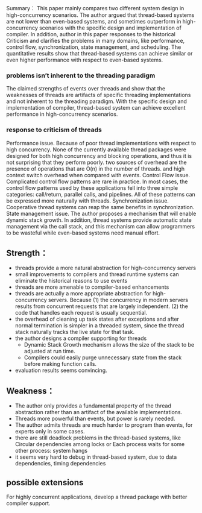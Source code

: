 Summary：
This paper mainly compares two different system design in high-concurrency scenarios. The author argued that thread-based systems are not lower than even-based systems, and sometimes outperform in high-concurrency scenarios with the specific design and implementation of compiler. In addition, author in this paper responses to the historical Criticism and clarifies the problems in many domains, like performance, control flow, synchronization, state management, and scheduling. The quantitative results show that thread-based systems can achieve similar or even higher performance with respect to even-based systems.

### problems isn’t inherent to the threading paradigm
The claimed strengths of events over threads and show that the weaknesses of threads are artifacts of specific threading implementations and not inherent to the threading paradigm. With the specific design and implementation of compiler, thread-based system can achieve excellent performance in high-concurrency scenarios.

### response to criticism of threads
Performance issue. Because of poor thread implementations with respect to high concurrency. None of the currently available thread packages were designed for both high concurrency and blocking operations, and thus it is not surprising that they perform poorly. two sources of overhead are the presence of operations that are O(n) in the number of threads. and high context switch overhead when compared with events.
Control Flow issue. Complicated control flow patterns are rare in practice. In most cases, the control flow patterns used by these applications fell into three simple categories: call/return, parallel calls, and pipelines. All of these patterns can be expressed more naturally with threads.
Synchronization issue. Cooperative thread systems can reap the same benefits in synchronization.
State management issue. The author proposes a mechanism that will enable dynamic stack growth. In addition, thread systems provide automatic state management via the call stack, and this mechanism can allow programmers to be wasteful while even-based systems need manual effort.

## Strength：

+ threads provide a more natural abstraction for high-concurrency servers
+ small improvements to compilers and thread runtime systems can eliminate the historical reasons to use events
+ threads are more amenable to compiler-based enhancements
+ threads are actually a more appropriate abstraction for high-concurrency servers. Because (1) the concurrency in modern servers results from concurrent requests that are largely independent. (2) the code that handles each request is usually sequential.
+ the overhead of cleaning up task states after exceptions and after normal termination is simpler in a threaded system, since the thread stack naturally tracks the live state for that task.
+ the author designs a compiler supporting for threads
    - Dynamic Stack Growth mechanism allows the size of the stack to be adjusted at run time.
    - Compilers could easily purge unnecessary state from the stack before making function calls.
+ evaluation results seems convincing.

## Weakness：

- The author only provides a fundamental property of the thread abstraction rather than an artifact of the available implementations.
- Threads more powerful than events, but power is rarely needed.
- The author admits threads are much harder to program than events, for experts only in some cases.
- there are still deadlock problems in the thread-based systems, like Circular dependencies among locks or Each process waits for some other process: system hangs
- it seems very hard to debug in thread-based system, due to data dependencies, timing dependencies

## possible extensions
For highly concurrent applications, develop a thread package with better compiler support.
